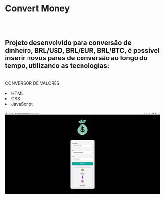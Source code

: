 <h1>Convert Money</h1>
<br>
<br>
<h2>Projeto desenvolvido para conversão de dinheiro, BRL/USD, BRL/EUR, BRL/BTC, é possível inserir novos pares de conversão ao longo do tempo, utilizando as tecnologias:</h2>
<br>
<a href="https://wellitonsansao07.github.io/Convert-money"/>CONVERSOR DE VALORES</a>
<br>
<br>
<li>HTML</li>
<li>CSS</li>
<li>JavaScript</li>
<br>


<img src="https://github.com/wellitonsansao07/Convert-money/blob/main/assets/convert-money.png?raw=true"/>
